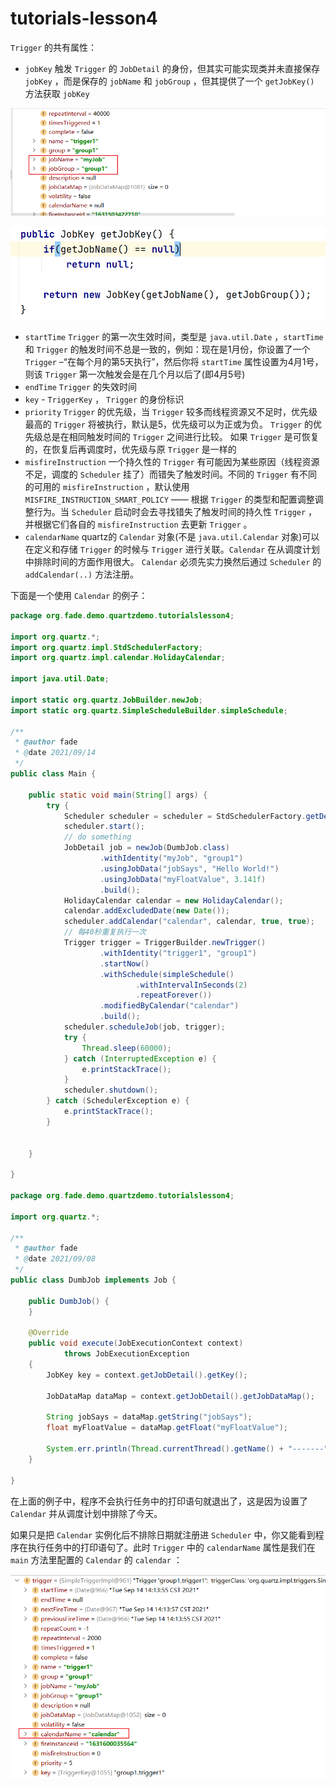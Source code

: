 # tutorials-lesson4

`Trigger` 的共有属性：

* `jobKey` 触发 `Trigger` 的 `JobDetail` 的身份，但其实可能实现类并未直接保存 `jobKey` ，而是保存的 `jobName` 和 `jobGroup` ，但其提供了一个 `getJobKey()` 方法获取 `jobKey`

![Snipaste_2021-09-13_11-31-32.png](../img/Snipaste_2021-09-13_11-31-32.png)

![Snipaste_2021-09-13_11-32-09.png](../img/Snipaste_2021-09-13_11-32-09.png)

* `startTime` `Trigger` 的第一次生效时间，类型是 `java.util.Date` ，`startTime` 和 `Trigger` 的触发时间不总是一致的，例如：现在是1月份，你设置了一个 `Trigger` –“在每个月的第5天执行”，然后你将 `startTime` 属性设置为4月1号，则该 `Trigger` 第一次触发会是在几个月以后了(即4月5号)
* `endTime` `Trigger` 的失效时间
* `key` - `TriggerKey` ， `Trigger` 的身份标识
* `priority` `Trigger` 的优先级，当 `Trigger` 较多而线程资源又不足时，优先级最高的 `Trigger` 将被执行，默认是5，优先级可以为正或为负。 `Trigger` 的优先级总是在相同触发时间的 `Trigger` 之间进行比较。 如果 `Trigger` 是可恢复的，在恢复后再调度时，优先级与原 `Trigger` 是一样的
* `misfireInstruction` 一个持久性的 `Trigger` 有可能因为某些原因（线程资源不足，调度的 `Scheduler` 挂了）而错失了触发时间。不同的 `Trigger` 有不同的可用的 `misfireInstruction` ，默认使用 `MISFIRE_INSTRUCTION_SMART_POLICY` —— 根据 `Trigger` 的类型和配置调整调整行为。当 `Scheduler` 启动时会去寻找错失了触发时间的持久性 `Trigger` ，并根据它们各自的 `misfireInstruction` 去更新 `Trigger` 。
* `calendarName` quartz的 `Calendar` 对象(不是 `java.util.Calendar` 对象)可以在定义和存储 `Trigger` 的时候与 `Trigger` 进行关联。`Calendar` 在从调度计划中排除时间的方面作用很大。 `Calendar` 必须先实力换然后通过 `Scheduler` 的 `addCalendar(..)` 方法注册。
  
下面是一个使用 `Calendar` 的例子：

```java
package org.fade.demo.quartzdemo.tutorialslesson4;

import org.quartz.*;
import org.quartz.impl.StdSchedulerFactory;
import org.quartz.impl.calendar.HolidayCalendar;

import java.util.Date;

import static org.quartz.JobBuilder.newJob;
import static org.quartz.SimpleScheduleBuilder.simpleSchedule;

/**
 * @author fade
 * @date 2021/09/14
 */
public class Main {

    public static void main(String[] args) {
        try {
            Scheduler scheduler = scheduler = StdSchedulerFactory.getDefaultScheduler();
            scheduler.start();
            // do something
            JobDetail job = newJob(DumbJob.class)
                    .withIdentity("myJob", "group1")
                    .usingJobData("jobSays", "Hello World!")
                    .usingJobData("myFloatValue", 3.141f)
                    .build();
            HolidayCalendar calendar = new HolidayCalendar();
            calendar.addExcludedDate(new Date());
            scheduler.addCalendar("calendar", calendar, true, true);
            // 每40秒重复执行一次
            Trigger trigger = TriggerBuilder.newTrigger()
                    .withIdentity("trigger1", "group1")
                    .startNow()
                    .withSchedule(simpleSchedule()
                            .withIntervalInSeconds(2)
                            .repeatForever())
                    .modifiedByCalendar("calendar")
                    .build();
            scheduler.scheduleJob(job, trigger);
            try {
                Thread.sleep(60000);
            } catch (InterruptedException e) {
                e.printStackTrace();
            }
            scheduler.shutdown();
        } catch (SchedulerException e) {
            e.printStackTrace();
        }


    }

}

package org.fade.demo.quartzdemo.tutorialslesson4;

import org.quartz.*;

/**
 * @author fade
 * @date 2021/09/08
 */
public class DumbJob implements Job {

    public DumbJob() {
    }

    @Override
    public void execute(JobExecutionContext context)
            throws JobExecutionException
    {
        JobKey key = context.getJobDetail().getKey();

        JobDataMap dataMap = context.getJobDetail().getJobDataMap();

        String jobSays = dataMap.getString("jobSays");
        float myFloatValue = dataMap.getFloat("myFloatValue");

        System.err.println(Thread.currentThread().getName() + "-------" + "Instance " + key + " of DumbJob says: " + jobSays + ", and val is: " + myFloatValue);
    }

}
```

在上面的例子中，程序不会执行任务中的打印语句就退出了，这是因为设置了 `Calendar` 并从调度计划中排除了今天。

如果只是把 `Calendar` 实例化后不排除日期就注册进 `Scheduler` 中，你又能看到程序在执行任务中的打印语句了。此时 `Trigger` 中的 `calendarName` 属性是我们在 `main` 方法里配置的 `Calendar` 的 `calendar` ：

![Snipaste_2021-09-14_14-14-28.png](../img/Snipaste_2021-09-14_14-14-28.png)